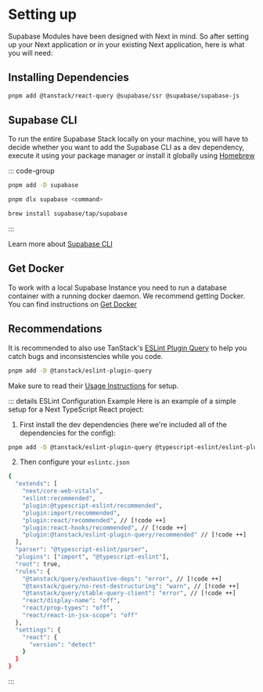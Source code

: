 # Setting up

Supabase Modules have been designed with Next in mind. So after setting up your Next application or in your existing Next application, here is what you will need:

## Installing Dependencies

```bash
pnpm add @tanstack/react-query @supabase/ssr @supabase/supabase-js
```

## Supabase CLI

To run the entire Supabase Stack locally on your machine, you will have to decide whether you want to add the Supabase CLI as a dev dependency, execute it using your package manager or install it globally using [Homebrew](https://brew.sh/)

::: code-group

```bash [pnpm as -D]
pnpm add -D supabase
```

```bash [pnpm dlx]
pnpm dlx supabase <command>
```

```bash [Homebrew]
brew install supabase/tap/supabase
```

:::

Learn more about [Supabase CLI](https://supabase.com/docs/reference/cli/introduction)

## Get Docker

To work with a local Supabase Instance you need to run a database container with a running docker daemon. We recommend getting Docker. You can find instructions on [Get Docker](https://docs.docker.com/get-docker/)

## Recommendations

It is recommended to also use TanStack's [ESLint Plugin Query](https://tanstack.com/query/latest/docs/eslint/eslint-plugin-query) to help you catch bugs and inconsistencies while you code.

```bash
pnpm add -D @tanstack/eslint-plugin-query
```

Make sure to read their [Usage Instructions](https://tanstack.com/query/latest/docs/eslint/eslint-plugin-query#usage) for setup.

::: details ESLint Configuration Example
Here is an example of a simple setup for a Next TypeScript React project:

1. First install the dev dependencies (here we're included all of the dependencies for the config):

```bash
pnpm add -D @tanstack/eslint-plugin-query @typescript-eslint/eslint-plugin @typescript-eslint/parser eslint eslint-config-next eslint-plugin-import eslint-plugin-react eslint-plugin-react-hooks
```

2. Then configure your `eslintc.json`

```bash {9,15,16,17}
{
  "extends": [
    "next/core-web-vitals",
    "eslint:recommended",
    "plugin:@typescript-eslint/recommended",
    "plugin:import/recommended",
    "plugin:react/recommended", // [!code ++]
    "plugin:react-hooks/recommended", // [!code ++]
    "plugin:@tanstack/eslint-plugin-query/recommended" // [!code ++]
  ],
  "parser": "@typescript-eslint/parser",
  "plugins": ["import", "@typescript-eslint"],
  "root": true,
  "rules": {
    "@tanstack/query/exhaustive-deps": "error", // [!code ++]
    "@tanstack/query/no-rest-destructuring": "warn", // [!code ++]
    "@tanstack/query/stable-query-client": "error", // [!code ++]
    "react/display-name": "off",
    "react/prop-types": "off",
    "react/react-in-jsx-scope": "off"
  },
  "settings": {
    "react": {
      "version": "detect"
    }
  }
}

```
:::